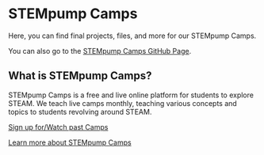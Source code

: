 # STEMpump Camps
Here, you can find final projects, files, and more for our STEMpump Camps.

You can also go to the [STEMpump Camps GitHub Page](https://github.com/STEMpump-Camps).

## What is STEMpump Camps?
STEMpump Camps is a free and live online platform for students to explore STEAM. We teach live camps monthly, teaching various concepts and topics to students revolving around STEAM.

[Sign up for/Watch past Camps](https://stempump.org/library/camps)

[Learn more about STEMpump Camps](https://stempump.org/camps)
